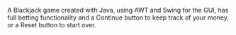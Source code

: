 A Blackjack game created with Java, using AWT and Swing for the GUI, has full betting functionality and a Continue button to keep track of your money, or a Reset button to start over.
